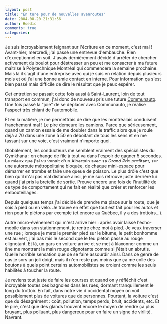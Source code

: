 ```yaml
---
layout: post
title: "En ture pour de nouvelles avenroutes"
date: 2004-08-20 21:31:56
author: Hoedic
comments: true
categories: 
---
```



Je suis incroyablement feignant sur l'écriture en ce moment, c'est mal ! Avant-hier, mercredi, j'ai passé une entrevue d'embauche. Rien d'exceptionnel en soit. J'avais dernièrement décidé d'arrêter de chercher activement du boulot pour déstresser un peu et me consacrer à ma future maîtrise à Polytechnique Montréal qui commencera la semaine prochaine. Mais là il s'agit d'une entreprise avec qui je suis en relation depuis plusieurs mois et où j'ai une bonne amie contact en interne. Pour information ça s'est bien passé mais difficile de dire le résultat que je peux espérer.

Cet entretien se passait cette fois aussi à Saint-Laurent, loin de tout transport en commun, j'ai donc de nouveau pris une tuture [Communauto](http://communauto.com/). Une fois passé la "joie" de se déplacer avec Communauto, je réalise l'aspect très chiant de l'automobile.

Et en la matière, je me permettrais de dire que les montréalais conduisent franchement mal ! Le pire demeure les camions. Parce que sérieusement, quand un camion essaie de me doubler dans le traffic alors que je roule déjà à 70 dans une zone à 50 en déboitant de tous les sens et en me tassant sur une voie, c'est vraiment n'importe quoi.

Globalement, les conducteurs me semblent vraiment des spécialistes du Gymkhana : on change de file à tout va dans l'espoir de gagner 5 secondes. Le mieux que j'ai vu venait d'un Albertain avec sa *Grand Prix* profitant, sur une autoroute métropolitaine bloquée, de chaque mini-espace pour démarrer en trombe et faire une queue de poisson. Le plus drôle c'est que bien qu'il m'ai pas mal distancé ainsi, je me suis retrouvé juste derrière lui quand j'ai pris la bretelle de sortie. Preuve encore une fois de l'inutilité de ce type de comportement qui ne fait en réalité que créer et renforcer les embouteillages.

Depuis quelques temps j'ai décidé de prendre ma place sur la route, que je sois à pied ou en vélo. Je trouve en effet que tout est fait pour les autos et rien pour le piétons par exemple (et encore au Québec, il y a des trottoirs...).

Autre micro-événement qui m'est arrivé hier : après avoir laissé l'écho-mobile dans son stationnement, je rentre chez moi à pied. Je veux traverser une rue ; lorsque je mets le premier pied sur le bitume, le petit bonhomme est au vert, j'ai pas mis le second que le feu piéton passe au rouge clignotant. Et là, un gars en voiture arrive et se met à klaxonner comme un âne me montrant la main rouge clignotante comme si j'était un abrutis. Quelle horrible sensation que de se faire assourdir ainsi. Dans ce genre de cas je sors un joli doigt, mais il n'en reste pas moins que ça me colle des boutons à quels point certains automobilistes se croient comme les seuls habilités à toucher la route.

Je reviens tout juste de faire les courses et quand on y réfléchit c'est incroyable toutes ces bagnoles dans les rues, dormant tranquillement le long du trottoir. En fait, dans notre vie d'occidental moyen on voit possiblement plus de voitures que de personnes. Pourtant, la voiture c'est que du désagrément : coût, pollution, temps perdu, bruit, accidents, etc. Et le pire, c'est que des glands trouvent encore le moyen de rendre ça plus bruyant, plus polluant, plus dangereux pour en faire un signe de virilité. Navrant.